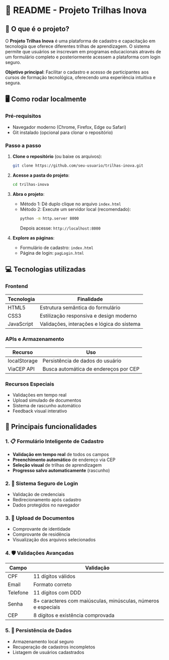 # 📝 README - Projeto Trilhas Inova

## 🌟 O que é o projeto?

O **Projeto Trilhas Inova** é uma plataforma de cadastro e capacitação em tecnologia que oferece diferentes trilhas de aprendizagem. O sistema permite que usuários se inscrevam em programas educacionais através de um formulário completo e posteriormente acessem a plataforma com login seguro.

**Objetivo principal**: Facilitar o cadastro e acesso de participantes aos cursos de formação tecnológica, oferecendo uma experiência intuitiva e segura.

## 🖥 Como rodar localmente

### Pré-requisitos
- Navegador moderno (Chrome, Firefox, Edge ou Safari)
- Git instalado (opcional para clonar o repositório)

### Passo a passo

1. **Clone o repositório** (ou baixe os arquivos):
   ```bash
   git clone https://github.com/seu-usuario/trilhas-inova.git
   ```

2. **Acesse a pasta do projeto**:
   ```bash
   cd trilhas-inova
   ```

3. **Abra o projeto**:
   - Método 1: Dê duplo clique no arquivo `index.html`
   - Método 2: Execute um servidor local (recomendado):
     ```bash
     python -m http.server 8000
     ```
     Depois acesse: `http://localhost:8000`

4. **Explore as páginas**:
   - Formulário de cadastro: `index.html`
   - Página de login: `pagLogin.html`

## 💻 Tecnologias utilizadas

### Frontend
| Tecnologia | Finalidade |
|------------|------------|
| HTML5 | Estrutura semântica do formulário |
| CSS3 | Estilização responsiva e design moderno |
| JavaScript | Validações, interações e lógica do sistema |

### APIs e Armazenamento
| Recurso | Uso |
|---------|-----|
| localStorage | Persistência de dados do usuário |
| ViaCEP API | Busca automática de endereços por CEP |

### Recursos Especiais
- Validações em tempo real
- Upload simulado de documentos
- Sistema de rascunho automático
- Feedback visual interativo

## 🚀 Principais funcionalidades

### 1. 📋 Formulário Inteligente de Cadastro
- **Validação em tempo real** de todos os campos
- **Preenchimento automático** de endereço via CEP
- **Seleção visual** de trilhas de aprendizagem
- **Progresso salvo automaticamente** (rascunho)

### 2. 🔐 Sistema Seguro de Login
- Validação de credenciais
- Redirecionamento após cadastro
- Dados protegidos no navegador

### 3. 📁 Upload de Documentos
- Comprovante de identidade
- Comprovante de residência
- Visualização dos arquivos selecionados

### 4. 🛡 Validações Avançadas
| Campo | Validação |
|-------|-----------|
| CPF | 11 dígitos válidos |
| Email | Formato correto |
| Telefone | 11 dígitos com DDD |
| Senha | 8+ caracteres com maiúsculas, minúsculas, números e especiais |
| CEP | 8 dígitos e existência comprovada |

### 5. 💾 Persistência de Dados
- Armazenamento local seguro
- Recuperação de cadastros incompletos
- Listagem de usuários cadastrados

